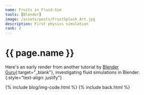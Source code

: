 ```yaml
---
name: Fruits in Fluid-Sim
tools: [Blender]
image: /assets/posts/FruitSplash_Art.jpg
description: First physics simulation
rank: 2
---
```


# {{ page.name }}
Here's an early render from another tutorial by [Blender Guru](https://www.blenderguru.com){:target="_blank"}, investigating fluid simulations in Blender.
{:style="text-align: justify"}

{% include blog/img-code.html %}
{% include back.html %}
